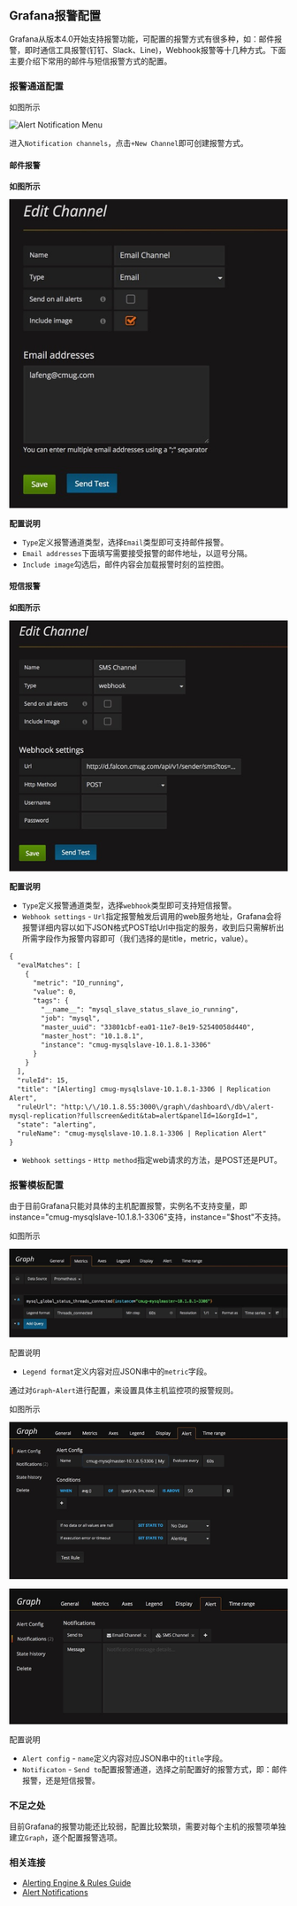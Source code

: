 ## Grafana报警配置  

Grafana从版本4.0开始支持报警功能，可配置的报警方式有很多种，如：邮件报警，即时通信工具报警(钉钉、Slack、Line)，Webhook报警等十几种方式。下面主要介绍下常用的邮件与短信报警方式的配置。  

### 报警通道配置  

如图所示  

![Alert Notification Menu](http://docs.grafana.org/img/docs/v43/alert_notifications_menu.png)   

进入`Notification channels`，点击`+New Channel`即可创建报警方式。

#### 邮件报警  

**如图所示**  

![Email Channel](https://github.com/coolzhang/myblog/blob/master/grafana_alert_email.png)  

**配置说明**  

* `Type`定义报警通道类型，选择`Email`类型即可支持邮件报警。  
* `Email addresses`下面填写需要接受报警的邮件地址，以逗号分隔。  
* `Include image`勾选后，邮件内容会加载报警时刻的监控图。  

#### 短信报警  

**如图所示**  

![SMS Channel](https://github.com/coolzhang/myblog/blob/master/grafana_alert_webhook.png)  

**配置说明**  

* `Type`定义报警通道类型，选择`webhook`类型即可支持短信报警。  
* `Webhook settings` - `Url`指定报警触发后调用的web服务地址，Grafana会将报警详细内容以如下JSON格式POST给Url中指定的服务，收到后只需解析出所需字段作为报警内容即可（我们选择的是title，metric，value）。

```
{
  "evalMatches": [
    {
      "metric": "IO_running",
      "value": 0,
      "tags": {
        "__name__": "mysql_slave_status_slave_io_running",
        "job": "mysql",
        "master_uuid": "33801cbf-ea01-11e7-8e19-52540058d440",
        "master_host": "10.1.8.1",
        "instance": "cmug-mysqlslave-10.1.8.1-3306"
      }
    }
  ],
  "ruleId": 15,
  "title": "[Alerting] cmug-mysqlslave-10.1.8.1-3306 | Replication Alert",
  "ruleUrl": "http:\/\/10.1.8.55:3000\/graph\/dashboard\/db\/alert-mysql-replication?fullscreen&edit&tab=alert&panelId=1&orgId=1",
  "state": "alerting",
  "ruleName": "cmug-mysqlslave-10.1.8.1-3306 | Replication Alert"
}
```
* `Webhook settings` - `Http method`指定web请求的方法，是POST还是PUT。  

### 报警模板配置  

由于目前Grafana只能对具体的主机配置报警，实例名不支持变量，即instance="cmug-mysqlslave-10.1.8.1-3306"支持，instance="$host"不支持。  

如图所示  

![Graph Metrics](https://github.com/coolzhang/myblog/blob/master/grafana_graph_metrics.png)  

配置说明  

* `Legend format`定义内容对应JSON串中的`metric`字段。  

通过对`Graph`-`Alert`进行配置，来设置具体主机监控项的报警规则。  

如图所示  

![Graph Alert Config](https://github.com/coolzhang/myblog/blob/master/grafana_graph_alert_config.png)  

![Graph Alert Notification](https://github.com/coolzhang/myblog/blob/master/grafana_graph_notification.png)  
  
配置说明  

* `Alert config` - `name`定义内容对应JSON串中的`title`字段。  
* `Notificaton` - `Send to`配置报警通道，选择之前配置好的报警方式，即：邮件报警，还是短信报警。  

### 不足之处  

目前Grafana的报警功能还比较弱，配置比较繁琐，需要对每个主机的报警项单独建立`Graph`，逐个配置报警选项。  

### 相关连接  

* [Alerting Engine & Rules Guide](http://docs.grafana.org/alerting/rules/)  
* [Alert Notifications](http://docs.grafana.org/alerting/notifications/)  




